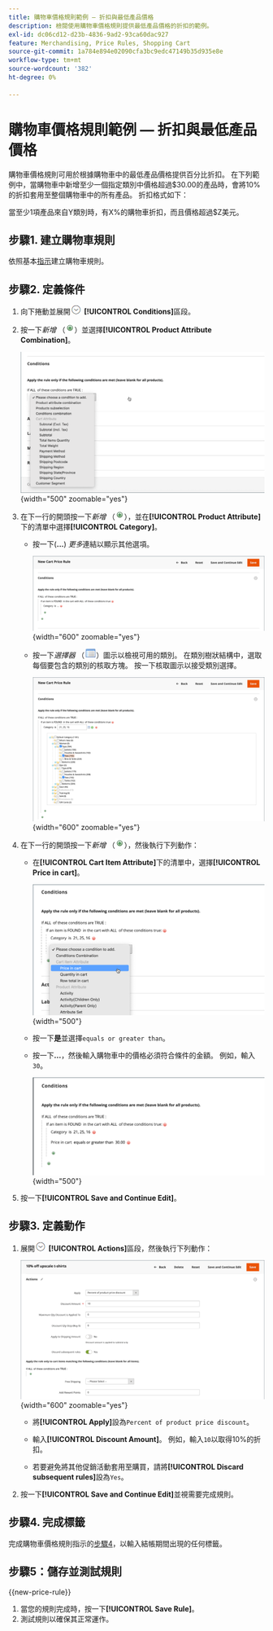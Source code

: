 ```yaml
---
title: 購物車價格規則範例 — 折扣與最低產品價格
description: 檢閱使用購物車價格規則提供最低產品價格的折扣的範例。
exl-id: dc06cd12-d23b-4836-9ad2-93ca60dac927
feature: Merchandising, Price Rules, Shopping Cart
source-git-commit: 1a784e894e02090cfa3bc9edc47149b35d935e8e
workflow-type: tm+mt
source-wordcount: '382'
ht-degree: 0%

---
```


# 購物車價格規則範例 — 折扣與最低產品價格

購物車價格規則可用於根據購物車中的最低產品價格提供百分比折扣。 在下列範例中，當購物車中新增至少一個指定類別中價格超過$30.00的產品時，會將10%的折扣套用至整個購物車中的所有產品。 折扣格式如下：

當至少1項產品來自Y類別時，有X%的購物車折扣，而且價格超過$Z美元。

## 步驟1. 建立購物車規則

依照基本[指示](price-rules-cart.md)建立購物車規則。

## 步驟2. 定義條件

1. 向下捲動並展開![擴充選擇器](../assets/icon-display-expand.png) **[!UICONTROL Conditions]**&#x200B;區段。

1. 按一下&#x200B;_新增_ （![新增圖示](../assets/icon-add-green-circle.png)）並選擇&#x200B;**[!UICONTROL Product Attribute Combination]**。

   ![購物車價格規則條件 — 產品屬性組合](./assets/condition1.png){width="500" zoomable="yes"}

1. 在下一行的開頭按一下&#x200B;_新增_ （![新增圖示](../assets/icon-add-green-circle.png)），並在&#x200B;**[!UICONTROL Product Attribute]**&#x200B;下的清單中選擇&#x200B;**[!UICONTROL Category]**。

   - 按一下(**...**) _更多_&#x200B;連結以顯示其他選項。

     ![購物車價格規則條件 — 類別選項](./assets/condition3.png){width="600" zoomable="yes"}

   - 按一下&#x200B;_選擇器_ （![清單圖示](../assets/icon-list-chooser.png)）圖示以檢視可用的類別。 在類別樹狀結構中，選取每個要包含的類別的核取方塊。 按一下核取圖示以接受類別選擇。

     ![購物車價格規則條件 — 類別](./assets/condition4.png){width="600" zoomable="yes"}

1. 在下一行的開頭按一下&#x200B;_新增_ （![新增圖示](../assets/icon-add-green-circle.png)），然後執行下列動作：

   - 在&#x200B;**[!UICONTROL Cart Item Attribute]**&#x200B;下的清單中，選擇&#x200B;**[!UICONTROL Price in cart]**。

     ![購物車價格規則條件 — 購物車專案屬性](./assets/condition5.png){width="500"}

   - 按一下&#x200B;**是**&#x200B;並選擇`equals or greater than`。

   - 按一下&#x200B;**...**，然後輸入購物車中的價格必須符合條件的金額。 例如，輸入`30`。

     ![購物車價格規則條件 — 購物車中的價格](./assets/condition6.png){width="500"}

1. 按一下&#x200B;**[!UICONTROL Save and Continue Edit]**。

## 步驟3. 定義動作

1. 展開![展開選取器](../assets/icon-display-expand.png) **[!UICONTROL Actions]**&#x200B;區段，然後執行下列動作：

   ![購物車價格規則動作](./assets/minimum-discount-actions.png){width="600" zoomable="yes"}

   - 將&#x200B;**[!UICONTROL Apply]**&#x200B;設為`Percent of product price discount`。

   - 輸入&#x200B;**[!UICONTROL Discount Amount]**。 例如，輸入`10`以取得10%的折扣。

   - 若要避免將其他促銷活動套用至購買，請將&#x200B;**[!UICONTROL Discard subsequent rules]**&#x200B;設為`Yes`。

1. 按一下&#x200B;**[!UICONTROL Save and Continue Edit]**&#x200B;並視需要完成規則。

## 步驟4. 完成標籤

完成購物車價格規則指示的[步驟4](price-rules-cart.md)，以輸入結帳期間出現的任何標籤。

## 步驟5：儲存並測試規則

{{new-price-rule}}

1. 當您的規則完成時，按一下&#x200B;**[!UICONTROL Save Rule]**。
1. 測試規則以確保其正常運作。
